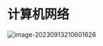 # 计算机网络

![image-20230913210601626](C:\Users\Tyrant\AppData\Roaming\Typora\typora-user-images\image-20230913210601626.png)